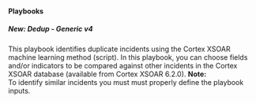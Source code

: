 
#### Playbooks
##### New: Dedup - Generic v4
This playbook identifies duplicate incidents using the Cortex XSOAR machine learning method (script).
In this playbook, you can choose fields and/or indicators to be compared against other incidents in the Cortex XSOAR database (available from Cortex XSOAR 6.2.0).
**Note:**  
To identify similar incidents you must must properly define the playbook inputs.

